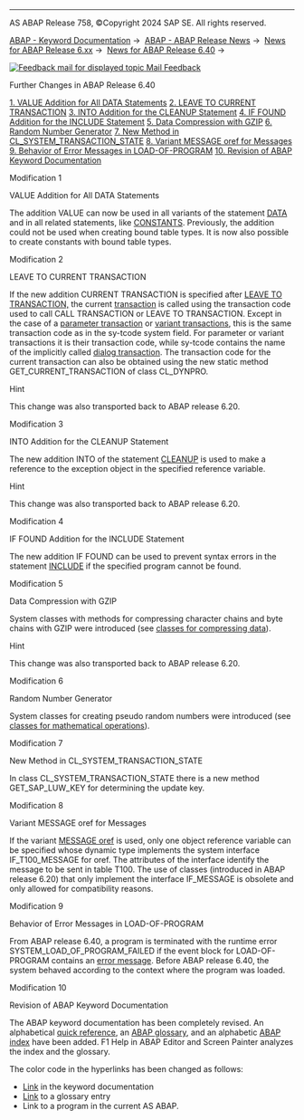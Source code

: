   

* * *

AS ABAP Release 758, ©Copyright 2024 SAP SE. All rights reserved.

[ABAP - Keyword Documentation](https://help.sap.com/doc/abapdocu_latest_index_htm/latest/en-US/abenabap.htm) →  [ABAP - ABAP Release News](https://help.sap.com/doc/abapdocu_latest_index_htm/latest/en-US/abennews.htm) →  [News for ABAP Release 6.xx](https://help.sap.com/doc/abapdocu_latest_index_htm/latest/en-US/abennews-6.htm) →  [News for ABAP Release 6.40](https://help.sap.com/doc/abapdocu_latest_index_htm/latest/en-US/abennews-640.htm) → 

 [![](Mail.gif?object=Mail.gif "Feedback mail for displayed topic") Mail Feedback](mailto:f1_help@sap.com?subject=Feedback%20on%20ABAP%20Documentation&body=Document:%20Further%20Changes%20in%20ABAP%20Release%206.40%2C%20ABENNEWS-640-OTHERS%2C%20758%0D%0A%0D%0AError:%0D%0A%0D%0A%0D%0A%0D%0ASuggestion%20for%20improvement:)

Further Changes in ABAP Release 6.40

[1\. VALUE Addition for All DATA Statements](#!ABAP_MODIFICATION_1@1@)
[2\. LEAVE TO CURRENT TRANSACTION](#!ABAP_MODIFICATION_2@2@)
[3\. INTO Addition for the CLEANUP Statement](#!ABAP_MODIFICATION_3@3@)
[4\. IF FOUND Addition for the INCLUDE Statement](#!ABAP_MODIFICATION_4@4@)
[5\. Data Compression with GZIP](#!ABAP_MODIFICATION_5@5@)
[6\. Random Number Generator](#!ABAP_MODIFICATION_6@6@)
[7\. New Method in CL\_SYSTEM\_TRANSACTION\_STATE](#!ABAP_MODIFICATION_7@7@)
[8\. Variant MESSAGE oref for Messages](#!ABAP_MODIFICATION_8@8@)
[9\. Behavior of Error Messages in LOAD-OF-PROGRAM](#!ABAP_MODIFICATION_9@9@)
[10\. Revision of ABAP Keyword Documentation](#!ABAP_MODIFICATION_10@10@)

Modification 1   

VALUE Addition for All DATA Statements

The addition VALUE can now be used in all variants of the statement [DATA](https://help.sap.com/doc/abapdocu_latest_index_htm/latest/en-US/abapdata.htm) and in all related statements, like [CONSTANTS](https://help.sap.com/doc/abapdocu_latest_index_htm/latest/en-US/abapconstants.htm). Previously, the addition could not be used when creating bound table types. It is now also possible to create constants with bound table types.

Modification 2   

LEAVE TO CURRENT TRANSACTION

If the new addition CURRENT TRANSACTION is specified after [LEAVE TO TRANSACTION,](https://help.sap.com/doc/abapdocu_latest_index_htm/latest/en-US/abapleave_to_transaction.htm) the current [transaction](https://help.sap.com/doc/abapdocu_latest_index_htm/latest/en-US/abentransaction_glosry.htm "Glossary Entry") is called using the transaction code used to call CALL TRANSACTION or LEAVE TO TRANSACTION. Except in the case of a [parameter transaction](https://help.sap.com/doc/abapdocu_latest_index_htm/latest/en-US/abenparameter_transaction_glosry.htm "Glossary Entry") or [variant transactions](https://help.sap.com/doc/abapdocu_latest_index_htm/latest/en-US/abenvariant_transaction_glosry.htm "Glossary Entry"), this is the same transaction code as in the sy-tcode system field. For parameter or variant transactions it is their transaction code, while sy-tcode contains the name of the implicitly called [dialog transaction](https://help.sap.com/doc/abapdocu_latest_index_htm/latest/en-US/abendialog_transaction_glosry.htm "Glossary Entry"). The transaction code for the current transaction can also be obtained using the new static method GET\_CURRENT\_TRANSACTION of class CL\_DYNPRO.

Hint

This change was also transported back to ABAP release 6.20.

Modification 3   

INTO Addition for the CLEANUP Statement

The new addition INTO of the statement [CLEANUP](https://help.sap.com/doc/abapdocu_latest_index_htm/latest/en-US/abapcleanup.htm) is used to make a reference to the exception object in the specified reference variable.

Hint

This change was also transported back to ABAP release 6.20.

Modification 4   

IF FOUND Addition for the INCLUDE Statement

The new addition IF FOUND can be used to prevent syntax errors in the statement [INCLUDE](https://help.sap.com/doc/abapdocu_latest_index_htm/latest/en-US/abapinclude_prog.htm) if the specified program cannot be found.

Modification 5   

Data Compression with GZIP

System classes with methods for compressing character chains and byte chains with GZIP were introduced (see [classes for compressing data](https://help.sap.com/doc/abapdocu_latest_index_htm/latest/en-US/abencl_abap_gzip.htm)).

Hint

This change was also transported back to ABAP release 6.20.

Modification 6   

Random Number Generator

System classes for creating pseudo random numbers were introduced (see [classes for mathematical operations](https://help.sap.com/doc/abapdocu_latest_index_htm/latest/en-US/abencl_abap_math.htm)).

Modification 7   

New Method in CL\_SYSTEM\_TRANSACTION\_STATE

In class CL\_SYSTEM\_TRANSACTION\_STATE there is a new method GET\_SAP\_LUW\_KEY for determining the update key.

Modification 8   

Variant MESSAGE oref for Messages

If the variant [MESSAGE oref](https://help.sap.com/doc/abapdocu_latest_index_htm/latest/en-US/abapmessage_msg.htm) is used, only one object reference variable can be specified whose dynamic type implements the system interface IF\_T100\_MESSAGE for oref. The attributes of the interface identify the message to be sent in table T100. The use of classes (introduced in ABAP release 6.20) that only implement the interface IF\_MESSAGE is obsolete and only allowed for compatibility reasons.

Modification 9   

Behavior of Error Messages in LOAD-OF-PROGRAM

From ABAP release 6.40, a program is terminated with the runtime error SYSTEM\_LOAD\_OF\_PROGRAM\_FAILED if the event block for LOAD-OF-PROGRAM contains an [error message](https://help.sap.com/doc/abapdocu_latest_index_htm/latest/en-US/abenerror_message_glosry.htm "Glossary Entry"). Before ABAP release 6.40, the system behaved according to the context where the program was loaded.

Modification 10   

Revision of ABAP Keyword Documentation

The ABAP keyword documentation has been completely revised. An alphabetical [quick reference](https://help.sap.com/doc/abapdocu_latest_index_htm/latest/en-US/abenabap_shortref.htm), an [ABAP glossary](https://help.sap.com/doc/abapdocu_latest_index_htm/latest/en-US/abenabap_glossary.htm), and an alphabetic [ABAP index](https://help.sap.com/doc/abapdocu_latest_index_htm/latest/en-US/abenabap_index.htm) have been added. F1 Help in ABAP Editor and Screen Painter analyzes the index and the glossary.

The color code in the hyperlinks has been changed as follows:

-   [Link](https://help.sap.com/doc/abapdocu_latest_index_htm/latest/en-US/abenabap.htm) in the keyword documentation
-   [Link](https://help.sap.com/doc/abapdocu_latest_index_htm/latest/en-US/abenabap_glosry.htm "Glossary Entry") to a glossary entry
-   Link to a program in the current AS ABAP.